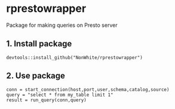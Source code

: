 # rprestowrapper
Package for making queries on Presto server

## 1. Install package

	devtools::install_github("NonWhite/rprestowrapper")

## 2. Use package

	conn = start_connection(host,port,user,schema,catalog,source)
	query = "select * from my_table limit 1"
	result = run_query(conn,query)
